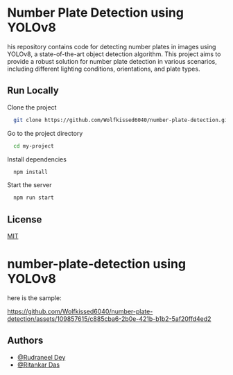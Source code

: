 
# Number Plate Detection using YOLOv8

his repository contains code for detecting number plates in images using YOLOv8, a state-of-the-art object detection algorithm. This project aims to provide a robust solution for number plate detection in various scenarios, including different lighting conditions, orientations, and plate types.

## Run Locally


Clone the project

```bash
  git clone https://github.com/Wolfkissed6040/number-plate-detection.git
```

Go to the project directory

```bash
  cd my-project
```

Install dependencies

```bash
  npm install
```

Start the server

```bash
  npm run start
```





## License

[MIT](https://choosealicense.com/licenses/mit/)


# number-plate-detection using YOLOv8
here is the sample:


https://github.com/Wolfkissed6040/number-plate-detection/assets/109857615/c885cba6-2b0e-421b-b1b2-5af20ffd4ed2


## Authors

- [@Rudraneel Dey](https://github.com/Wolfkissed6040)
- [@Ritankar Das](https://github.com/drift6252)


